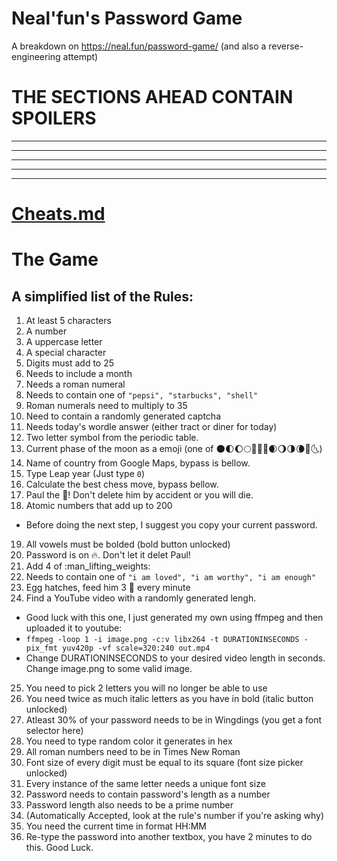 # Neal'fun's Password Game
A breakdown on https://neal.fun/password-game/
(and also a reverse-engineering attempt)

# THE SECTIONS AHEAD CONTAIN SPOILERS

---
---
---
---
---

# [Cheats.md](CHEATS.MD)

# The Game

## A simplified list of the Rules:

1. At least 5 characters
2. A number
3. A uppercase letter
4. A special character
5. Digits must add to 25
6. Needs to include a month
7. Needs a roman numeral
8. Needs to contain one of `"pepsi", "starbucks", "shell"`
9. Roman numerals need to multiply to 35
10. Need to contain a randomly generated captcha
11. Needs today's wordle answer (either tract or diner for today)
12. Two letter symbol from the periodic table.
13. Current phase of the moon as a emoji (one of :new_moon::first_quarter_moon::waxing_gibbous_moon::full_moon::crescent_moon::first_quarter_moon_with_face::full_moon_with_face::waxing_crescent_moon::waning_gibbous_moon::last_quarter_moon::waning_crescent_moon::new_moon_with_face::last_quarter_moon_with_face:)
14. Name of country from Google Maps, bypass is bellow.
15. Type Leap year (Just type `0`)
16. Calculate the best chess move, bypass bellow.
17. Paul the :egg:! Don't delete him by accident or you will die.
18. Atomic numbers that add up to 200
- Before doing the next step, I suggest you copy your current password.
19. All vowels must be bolded (bold button unlocked)
20. Password is on :fire:. Don't let it delet Paul!
21. Add 4 of :man_lifting_weights: 
22. Needs to contain one of `"i am loved", "i am worthy", "i am enough"`
23. Egg hatches, feed him 3 :bug: every minute
24. Find a YouTube video with a randomly generated lengh.
  - Good luck with this one, I just generated my own using ffmpeg and then uploaded it to youtube:
  - `ffmpeg -loop 1 -i image.png -c:v libx264 -t DURATIONINSECONDS -pix_fmt yuv420p -vf scale=320:240 out.mp4`
  - Change DURATIONINSECONDS to your desired video length in seconds. Change image.png to some valid image.
25. You need to pick 2 letters you will no longer be able to use
26. You need twice as much italic letters as you have in bold (italic button unlocked)
27. Atleast 30% of your password needs to be in Wingdings (you get a font selector here)
28. You need to type random color it generates in hex
29. All roman numbers need to be in Times New Roman
30. Font size of every digit must be equal to its square (font size picker unlocked)
31. Every instance of the same letter needs a unique font size
32. Password needs to contain password's length as a number
33. Password length also needs to be a prime number
34. (Automatically Accepted, look at the rule's number if you're asking why)
35. You need the current time in format HH:MM
36. Re-type the password into another textbox, you have 2 minutes to do this. Good Luck.
